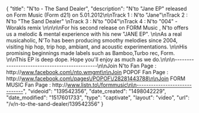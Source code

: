 {
    "title": "N'to -  The Sand Dealer",
    "description": "N'to \"Jane EP\" released on Form Music (Form d21) on 5.01.2012\n\nTrack 1 : N'to \"Jane\"\nTrack 2 : N'to \"The Sand Dealer\" \nTrack 3 : N'to \"004\"\nTrack 4 : N'to \"004\" - Worakls remix \n\n\n\nFor his second release on FORM Music , N'to offers us a melodic & mental experience with his new \"JANE EP\". \n\nAs a real musicaholic, N'To has been producing smoothy melodies since 2004, visiting hip hop, trip hop, ambiant, and acoustic experimentations. \n\nHis promising beginnings made labels such as Bamboo,Turbo rec, Form. \n\nThis EP is deep dope. Hope you'll enjoy as much as we do.\n\n\n----------------------------------------------\n\nJoin N'to Fan Page : http:\/\/www.facebook.com\/nto.wmgmt\n\nJoin POPOF Fan Page : http:\/\/www.facebook.com\/pages\/POPOF\/28281443788\n\nJoin FORM MUSIC Fan Page : http:\/\/www.listn.to\/formmusic\n\n------------------------------",
    "videoid": "139542356",
    "date_created": "1498042229",
    "date_modified": "1517601733",
    "type": "captivate",
    "layout": "video",
    "url": "\/v\/n-to-the-sand-dealer\/139542356"
}
